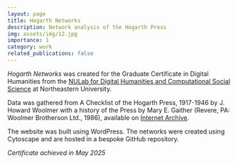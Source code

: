 ```yaml
---
layout: page
title: Hogarth Networks
description: Network analysis of the Hogarth Press
img: assets/img/12.jpg
importance: 1
category: work
related_publications: false
---
```


*Hogarth Networks* was created for the Graduate Certificate in Digital Humanities from the [NULab for Digital Humanities and Computational Social Science](https://cssh.northeastern.edu/nulab/) at Northeastern University.

Data was gathered from A Checklist of the Hogarth Press, 1917-1946 by J. Howard Woolmer with a history of the Press by Mary E. Gaither (Revere, PA: Woolmer Brotherson Ltd., 1986), available on [Internet Archive](https://archive.org/details/checklistofhogar0000wool/page/30/mode/2up).

The website was built using WordPress. The networks were created using Cytoscape and are hosted in a bespoke GitHub repository.

*Certificate achieved in May 2025*
